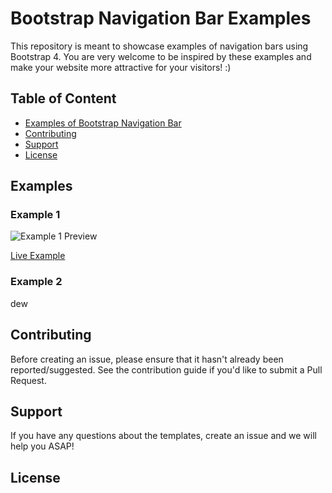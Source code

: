 # Bootstrap Navigation Bar Examples

This repository is meant to showcase examples of navigation bars using Bootstrap 4. You are very welcome to be inspired by these examples and make your website more attractive for your visitors! :)

## Table of Content

* [Examples of Bootstrap Navigation Bar](#examples)
* [Contributing](#contributing)
* [Support](#support)
* [License](#license)

## Examples

### Example 1

![Example 1 Preview](https://i.imgur.com/kq6YERc.gif)

[Live Example](https://gitbook.com/dmewm)

### Example 2

dew

## Contributing

Before creating an issue, please ensure that it hasn't already been reported/suggested.
See the contribution guide if you'd like to submit a Pull Request.

## Support

If you have any questions about the templates, create an issue and we will help you ASAP!

## License